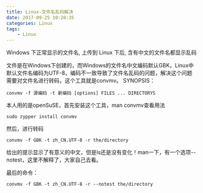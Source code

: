 ```yaml
---
title: Linux-文件名乱码解决
date: 2017-09-25 10:20:35
categories: Linux
tags:
    - Linux
---
```


Windows 下正常显示的文件名, 上传到 Linux 下后, 含有中文的文件名都显示乱码

<!-- more -->

文件是在Windows下创建的，而Windows的文件名中文编码默认GBK，Linux中默认文件名编码为UTF-8，编码不一致导致了文件名乱码的问题，解决这个问题需要对文件名进行转码，这个工具就是convmv。
SYNOPSIS：
```
convmv -f 源编码 -t 新编码 [options] FILES ... DIRECTORYS
```
本人用的是openSuSE，首先安装这个工具，man convmv查看用法
```
sudo zypper install convmv
```

然后，进行转码
```
convmv -f GBK -t zh_CN.UTF-8 -r the/directory
```
给出的提示显示了有意义的中文，但是ls还是没有变化！man一下，有一个选项--notest，这里不解释了，大家自己去看。

最后的命令：
```
convmv -f GBK -t zh_CN.UTF-8 -r --notest the/directory
```
